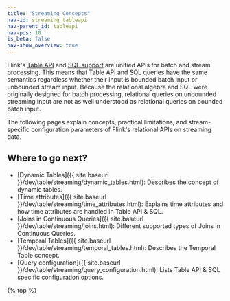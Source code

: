 ```yaml
---
title: "Streaming Concepts"
nav-id: streaming_tableapi
nav-parent_id: tableapi
nav-pos: 10
is_beta: false
nav-show_overview: true
---
```

<!--
Licensed to the Apache Software Foundation (ASF) under one
or more contributor license agreements.  See the NOTICE file
distributed with this work for additional information
regarding copyright ownership.  The ASF licenses this file
to you under the Apache License, Version 2.0 (the
"License"); you may not use this file except in compliance
with the License.  You may obtain a copy of the License at

  http://www.apache.org/licenses/LICENSE-2.0

Unless required by applicable law or agreed to in writing,
software distributed under the License is distributed on an
"AS IS" BASIS, WITHOUT WARRANTIES OR CONDITIONS OF ANY
KIND, either express or implied.  See the License for the
specific language governing permissions and limitations
under the License.
-->

Flink's [Table API](../tableApi.html) and [SQL support](../sql.html) are unified APIs for batch and stream processing.
This means that Table API and SQL queries have the same semantics regardless whether their input is bounded batch input or unbounded stream input.
Because the relational algebra and SQL were originally designed for batch processing,
relational queries on unbounded streaming input are not as well understood as relational queries on bounded batch input.

The following pages explain concepts, practical limitations, and stream-specific configuration parameters of Flink's relational APIs on streaming data.

Where to go next?
-----------------

* [Dynamic Tables]({{ site.baseurl }}/dev/table/streaming/dynamic_tables.html): Describes the concept of dynamic tables.
* [Time attributes]({{ site.baseurl }}/dev/table/streaming/time_attributes.html): Explains time attributes and how time attributes are handled in Table API & SQL.
* [Joins in Continuous Queries]({{ site.baseurl }}/dev/table/streaming/joins.html): Different supported types of Joins in Continuous Queries.
* [Temporal Tables]({{ site.baseurl }}/dev/table/streaming/temporal_tables.html): Describes the Temporal Table concept.
* [Query configuration]({{ site.baseurl }}/dev/table/streaming/query_configuration.html): Lists Table API & SQL specific configuration options.

{% top %}

